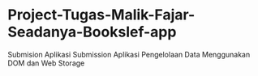 # Project-Tugas-Malik-Fajar-Seadanya-Bookslef-app
Submision Aplikasi Submission Aplikasi Pengelolaan Data Menggunakan DOM dan Web Storage
